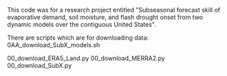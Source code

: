 This code was for a research project entitled "Subseasonal forecast skill of evaporative demand, soil moisture, and flash drought onset from two dynamic models over the contiguous United States". 

There are scripts which are for downloading data:
0AA_download_SubX_models.sh

00_download_ERA5_Land.py
00_download_MERRA2.py
00_download_SubX.py
